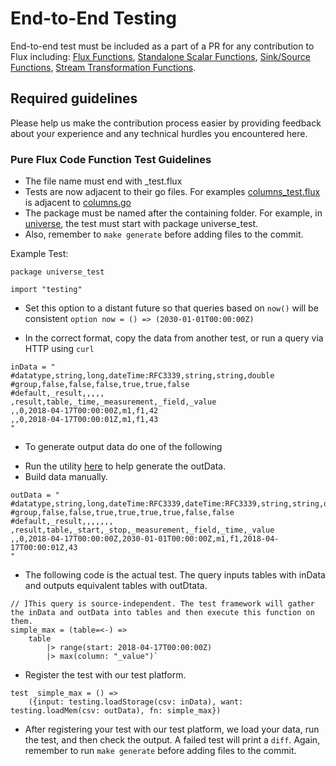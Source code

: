 # End-to-End Testing

End-to-end test must be included as a part of a PR for any contribution to Flux including: 
[Flux Functions](/Flux_Functions.md), 
[Standalone Scalar Functions](/Scalar_Functions.md), 
[Sink/Source Functions](/Source_Sink_Functions.md), 
[Stream Transformation Functions](/Stream_Transformation_Functions.md). 

## Required guidelines

Please help us make the contribution process easier by providing feedback about your experience and any technical hurdles you encountered here.

### Pure Flux Code Function Test Guidelines

- The file name must end with _test.flux
- Tests are now adjacent to their go files. For examples [columns_test.flux](../stdlib/universe/columns_test.flux) is adjacent to [columns.go](./stdlib/universe/columns.gp)
- The package must be named after the containing folder. For example, in [universe](../stdlib/universe/), the test must start with package universe_test. 
- Also, remember to ```make generate``` before adding files to the commit.

Example Test:
```
package universe_test
 
import "testing"

```

- Set this option to a distant future so that queries based on ```now()``` will be consistent
```option now = () => (2030-01-01T00:00:00Z)```

- In the correct format, copy the data from another test, or run a query via HTTP using `curl` 
```
inData = "
#datatype,string,long,dateTime:RFC3339,string,string,double
#group,false,false,false,true,true,false
#default,_result,,,,,
,result,table,_time,_measurement,_field,_value
,,0,2018-04-17T00:00:00Z,m1,f1,42
,,0,2018-04-17T00:00:01Z,m1,f1,43
"
```

- To generate output data do one of the following
* Run the utility [here](../cmd/refactortests) to help generate the outData.  
* Build data manually.  
```
outData = "
#datatype,string,long,dateTime:RFC3339,dateTime:RFC3339,string,string,dateTime:RFC3339,double
#group,false,false,true,true,true,true,false,false
#default,_result,,,,,,,
,result,table,_start,_stop,_measurement,_field,_time,_value
,,0,2018-04-17T00:00:00Z,2030-01-01T00:00:00Z,m1,f1,2018-04-17T00:00:01Z,43
"
```

- The following code is the actual test.  The query inputs tables with inData and outputs equivalent tables with outDtata.

```
// ]This query is source-independent. The test framework will gather the inData and outData into tables and then execute this function on them.  
simple_max = (table=<-) =>
	table
		|> range(start: 2018-04-17T00:00:00Z)
		|> max(column: "_value")`
```

- Register the test with our test platform.  
```
test _simple_max = () =>
	({input: testing.loadStorage(csv: inData), want: testing.loadMem(csv: outData), fn: simple_max})
```

- After registering your test with our test platform, we load your data, run the test, and then check the output.
 A failed test will print a ```diff```. Again, remember to run ```make generate``` before adding files to the commit. 

